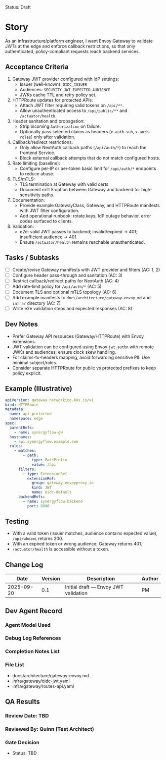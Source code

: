 Status: Draft

# Story
As an infrastructure/platform engineer,
I want Envoy Gateway to validate JWTs at the edge and enforce callback restrictions,
so that only authenticated, policy-compliant requests reach backend services.

## Acceptance Criteria
1. Gateway JWT provider configured with IdP settings:
   - Issuer (well-known): `OIDC_ISSUER`
   - Audiences: `SECURITY_JWT_EXPECTED_AUDIENCE`
   - JWKs cache TTL and retry policy set.
2. HTTPRoute updates for protected APIs:
   - Attach JWT filter requiring valid tokens on `/api/**`.
   - Allow unauthenticated access to `/api/public/**` and `/actuator/health`.
3. Header sanitation and propagation:
   - Strip incoming `Authorization` on failure.
   - Optionally pass selected claims as headers (`x-auth-sub`, `x-auth-roles`) only after validation.
4. Callback/redirect restrictions:
   - Only allow NextAuth callback paths (`/api/auth/*`) to reach the frontend Service.
   - Block external callback attempts that do not match configured hosts.
5. Rate limiting (baseline):
   - Configure per-IP or per-token basic limit for `/api/auth/*` endpoints to reduce abuse.
6. TLS/mTLS:
   - TLS termination at Gateway with valid certs.
   - Document mTLS option between Gateway and backend for high-sensitivity paths.
7. Documentation:
   - Provide example GatewayClass, Gateway, and HTTPRoute manifests with JWT filter configuration.
   - Add operational runbook: rotate keys, IdP outage behavior, error codes surfaced to clients.
8. Validation:
   - e2e: valid JWT passes to backend; invalid/expired → 401; insufficient audience → 401.
   - Ensure `/actuator/health` remains reachable unauthenticated.

## Tasks / Subtasks
- [ ] Create/revise Gateway manifests with JWT provider and filters (AC: 1, 2)
- [ ] Configure header pass-through and sanitation (AC: 3)
- [ ] Restrict callback/redirect paths for NextAuth (AC: 4)
- [ ] Add rate-limit policy for `/api/auth/*` (AC: 5)
- [ ] Document TLS and optional mTLS topology (AC: 6)
- [ ] Add example manifests to `docs/architecture/gateway-envoy.md` and `infra/` directory (AC: 7)
- [ ] Write e2e validation steps and expected responses (AC: 8)

## Dev Notes
- Prefer Gateway API resources (Gateway/HTTPRoute) with Envoy extensions.
- JWT validation can be configured using Envoy `jwt_authn` with remote JWKs and audiences; ensure clock skew handling.
- For claims-to-headers mapping, avoid forwarding sensitive PII. Use minimal subject/roles.
- Consider separate HTTPRoute for public vs protected prefixes to keep policy explicit.

## Example (Illustrative)
```yaml
apiVersion: gateway.networking.k8s.io/v1
kind: HTTPRoute
metadata:
  name: api-protected
  namespace: edge
spec:
  parentRefs:
    - name: synergyflow-gw
  hostnames:
    - api.synergyflow.example.com
  rules:
    - matches:
        - path:
            type: PathPrefix
            value: /api
      filters:
        - type: ExtensionRef
          extensionRef:
            group: gateway.envoyproxy.io
            kind: JWT
            name: oidc-default
      backendRefs:
        - name: synergyflow-backend
          port: 8080
```

## Testing
- With a valid token (issuer matches, audience contains expected value), `/api/whoami` returns 200.
- With an expired token or wrong audience, Gateway returns 401.
- `/actuator/health` is accessible without a token.

## Change Log
| Date       | Version | Description                              | Author |
|------------|---------|------------------------------------------|--------|
| 2025-09-20 | 0.1     | Initial draft — Envoy JWT validation     | PM     |

## Dev Agent Record

### Agent Model Used

### Debug Log References

### Completion Notes List

### File List
- docs/architecture/gateway-envoy.md
- infra/gateway/oidc-jwt.yaml
- infra/gateway/routes-api.yaml

## QA Results
### Review Date: TBD

### Reviewed By: Quinn (Test Architect)

### Gate Decision
- Status: TBD

